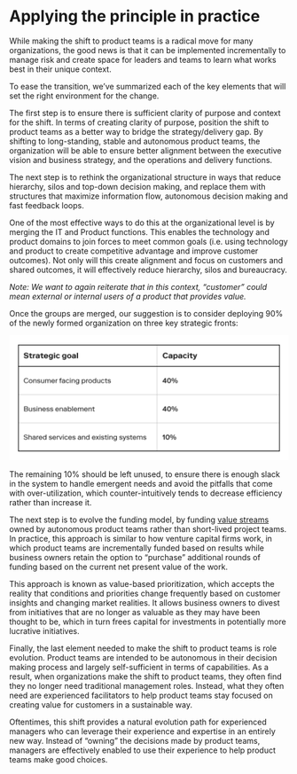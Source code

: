 # Applying the principle in practice

While making the shift to product teams is a radical move for many organizations, the good news is that it can be implemented incrementally to manage risk and create space for leaders and teams to learn what works best in their unique context.

To ease the transition, we’ve summarized each of the key elements that will set the right environment for the change.

The first step is to ensure there is sufficient clarity of purpose and context for the shift. In terms of creating clarity of purpose, position the shift to product teams as a better way to bridge the strategy/delivery gap. By shifting to long-standing, stable and autonomous product teams, the organization will be able to ensure better alignment between the executive vision and business strategy, and the operations and delivery functions.

The next step is to rethink the organizational structure in ways that reduce hierarchy, silos and top-down decision making, and replace them with structures that maximize information flow, autonomous decision making and fast feedback loops.

One of the most effective ways to do this at the organizational level is by merging the IT and Product functions. This enables the technology and product domains to join forces to meet common goals \(i.e. using technology and product to create competitive advantage and improve customer outcomes\). Not only will this create alignment and focus on customers and shared outcomes, it will effectively reduce hierarchy, silos and bureaucracy.

_Note: We want to again reiterate that in this context, “customer” could mean external or internal users of a product that provides value._

Once the groups are merged, our suggestion is to consider deploying 90% of the newly formed organization on three key strategic fronts:

![](../.gitbook/assets/0%20%285%29.png)

The remaining 10% should be left unused, to ensure there is enough slack in the system to handle emergent needs and avoid the pitfalls that come with over-utilization, which counter-intuitively tends to decrease efficiency rather than increase it.

The next step is to evolve the funding model, by funding [value streams](https://docs.google.com/document/d/1Bd9xRQQZfc-b9eTFUaAZQ7_KB7fiwk4MjWd5cErio_U/edit#bookmark=id.u5cwnvprge4h) owned by autonomous product teams rather than short-lived project teams. In practice, this approach is similar to how venture capital firms work, in which product teams are incrementally funded based on results while business owners retain the option to “purchase” additional rounds of funding based on the current net present value of the work.

This approach is known as value-based prioritization, which accepts the reality that conditions and priorities change frequently based on customer insights and changing market realities. It allows business owners to divest from initiatives that are no longer as valuable as they may have been thought to be, which in turn frees capital for investments in potentially more lucrative initiatives.

Finally, the last element needed to make the shift to product teams is role evolution. Product teams are intended to be autonomous in their decision making process and largely self-sufficient in terms of capabilities. As a result, when organizations make the shift to product teams, they often find they no longer need traditional management roles. Instead, what they often need are experienced facilitators to help product teams stay focused on creating value for customers in a sustainable way.

Oftentimes, this shift provides a natural evolution path for experienced managers who can leverage their experience and expertise in an entirely new way. Instead of “owning” the decisions made by product teams, managers are effectively enabled to use their experience to help product teams make good choices.

